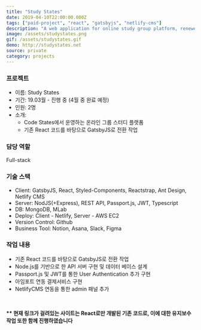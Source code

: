 ```yaml
---
title: "Study States"
date: 2019-04-10T22:00:00.000Z
tags: ["paid-project", "react", "gatsbyjs", "netlify-cms"]
description: "A web application for online study group platform, renewed by GatsbyJS"
image: /assets/studystates.png
gif: /assets/studystates.gif
demo: http://studystates.net
source: private
category: projects
---
```


### 프로젝트

- 이름: Study States
- 기간: 19.03월 - 진행 중 (4월 중 완료 예정)
- 인원: 2명
- 소개:
  - Code States에서 운영하는 온라인 그룹 스터디 플랫폼
  - 기존 React 코드를 바탕으로 GatsbyJS로 전환 작업

### 담당 역할

Full-stack

### 기술 스택

- Client: GatsbyJS, React, Styled-Components, Reactstrap, Ant Design, Netlify CMS
- Server: NodJS(+Express), REST API, Passport.js, JWT, Typescript
- DB: MongoDB, MLab
- Deploy: Client - Netlify, Server - AWS EC2
- Version Control: Github
- Business Tool: Notion, Asana, Slack, Figma

### 작업 내용

- 기존 React 코드를 바탕으로 GatsbyJS로 전환 작업
- Node.js를 기반으로 한 API 서버 구현 및 데이터 베이스 설계
- Passport.js 및 JWT를 통한 User Authentication 추가 구현
- 아임포트 연동 결제서비스 구현
- NetlifyCMS 연동을 통한 admin 패널 추가

<br />

**\*\* 현재 링크가 걸려있는 사이트는 React로만 개발된 기존 코드로, 이에 대한 유지보수 작업 또한 함께 진행하였습니다**

